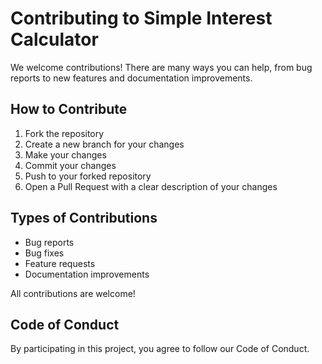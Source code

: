 # Contributing to Simple Interest Calculator

We welcome contributions! There are many ways you can help, from bug reports to new features and documentation improvements.

## How to Contribute

1. Fork the repository
2. Create a new branch for your changes
3. Make your changes
4. Commit your changes
5. Push to your forked repository
6. Open a Pull Request with a clear description of your changes

## Types of Contributions

- Bug reports
- Bug fixes
- Feature requests
- Documentation improvements

All contributions are welcome!

## Code of Conduct

By participating in this project, you agree to follow our Code of Conduct.
